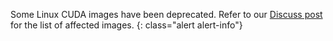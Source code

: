 Some Linux CUDA images have been deprecated. Refer to our [Discuss post](https://discuss.circleci.com/t/linux-cuda-deprecation-and-image-policy/48568) for the list of affected images.
{: class="alert alert-info"}